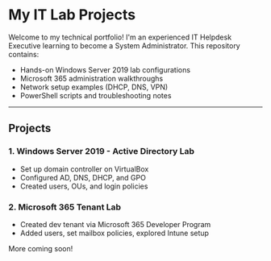 # My IT Lab Projects

Welcome to my technical portfolio! I'm an experienced IT Helpdesk Executive learning to become a System Administrator. This repository contains:

- Hands-on Windows Server 2019 lab configurations
- Microsoft 365 administration walkthroughs
- Network setup examples (DHCP, DNS, VPN)
- PowerShell scripts and troubleshooting notes

---

## Projects

### 1. Windows Server 2019 - Active Directory Lab
- Set up domain controller on VirtualBox
- Configured AD, DNS, DHCP, and GPO
- Created users, OUs, and login policies

### 2. Microsoft 365 Tenant Lab
- Created dev tenant via Microsoft 365 Developer Program
- Added users, set mailbox policies, explored Intune setup

More coming soon!
